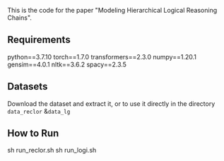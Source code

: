 This is the code for the paper "Modeling Hierarchical Logical Reasoning Chains".

## Requirements

python==3.7.10
torch==1.7.0
transformers==2.3.0
numpy==1.20.1
gensim==4.0.1
nltk==3.6.2
spacy==2.3.5


## Datasets
[ReClor]: https://eval.ai/web/challenges/challenge-page/503/overview
[LogiQA]:https://github.com/lgw863/LogiQA-dataset

Download the dataset and extract it, or to use it directly in the directory `data_reclor` &`data_lg`


## How to Run

sh run_reclor.sh
sh run_logi.sh

